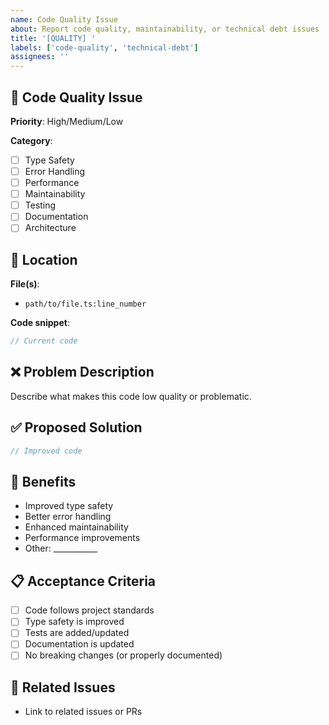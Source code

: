 ```yaml
---
name: Code Quality Issue
about: Report code quality, maintainability, or technical debt issues
title: '[QUALITY] '
labels: ['code-quality', 'technical-debt']
assignees: ''
---
```


## 📝 Code Quality Issue

**Priority**: High/Medium/Low

**Category**: 
- [ ] Type Safety
- [ ] Error Handling
- [ ] Performance
- [ ] Maintainability
- [ ] Testing
- [ ] Documentation
- [ ] Architecture

## 📍 Location
**File(s)**: 
- `path/to/file.ts:line_number`

**Code snippet**:
```typescript
// Current code
```

## ❌ Problem Description
Describe what makes this code low quality or problematic.

## ✅ Proposed Solution
```typescript
// Improved code
```

## 🎯 Benefits
- Improved type safety
- Better error handling
- Enhanced maintainability
- Performance improvements
- Other: ___________

## 📋 Acceptance Criteria
- [ ] Code follows project standards
- [ ] Type safety is improved
- [ ] Tests are added/updated
- [ ] Documentation is updated
- [ ] No breaking changes (or properly documented)

## 🔗 Related Issues
- Link to related issues or PRs